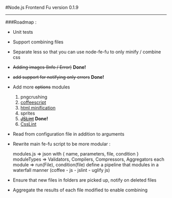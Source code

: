 #Node.js Frontend Fu version 0.1.9
***
###Roadmap :
*  Unit tests

* Support combining files

* Separate less so that you can use node-fe-fu to only minify / combine css

* <del>Adding images (Info / Error)</del> **Done!**

* <del>add support for notifying only errors</del> **Done!**

*	Add more <del>options</del> modules
	1. pngcrushing
	2. [coffeescript](https://github.com/jashkenas/coffee-script)
	3. [html minification](https://github.com/kangax/html-minifier/)
	4. sprites
	5. <del>[JSLint](https://github.com/reid/node-jslint)</del> **Done!**
	6. [CssLint](https://github.com/stubbornella/csslint)

* Read from configuration file in addition to arguments

* Rewrite main fe-fu script to be more modular :

    modules.js => json with { name, parameters, file, condition }  
	moduleTypes => Validators, Compilers, Compressors, Aggregators
    each module => run(File), condition(file)
    define a pipeline that modules in a waterfall manner (coffee - js - jslint - uglify js)

* Ensure that new files in folders are picked up, notify on deleted files

* Aggregate the results of each file modified to enable combining 
